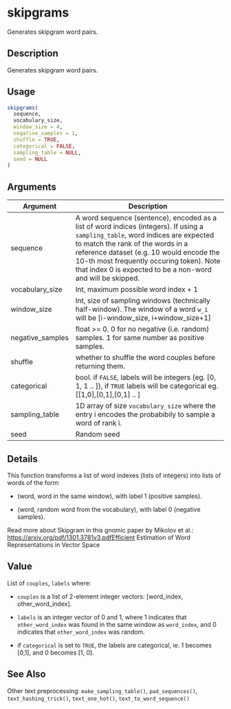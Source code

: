 # skipgrams


Generates skipgram word pairs.




## Description

Generates skipgram word pairs.





## Usage
```r
skipgrams(
  sequence,
  vocabulary_size,
  window_size = 4,
  negative_samples = 1,
  shuffle = TRUE,
  categorical = FALSE,
  sampling_table = NULL,
  seed = NULL
)
```




## Arguments


Argument      |Description
------------- |----------------
sequence | A word sequence (sentence), encoded as a list of word indices (integers). If using a ``sampling_table``, word indices are expected to match the rank of the words in a reference dataset (e.g. 10 would encode the 10-th most frequently occuring token). Note that index 0 is expected to be a non-word and will be skipped.
vocabulary_size | Int, maximum possible word index + 1
window_size | Int, size of sampling windows (technically half-window). The window of a word ``w_i`` will be [i-window_size, i+window_size+1]
negative_samples | float >= 0. 0 for no negative (i.e. random) samples. 1 for same number as positive samples.
shuffle | whether to shuffle the word couples before returning them.
categorical | bool. if ``FALSE``, labels will be integers (eg. [0, 1, 1 .. ]), if ``TRUE`` labels will be categorical eg. [[1,0],[0,1],[0,1] .. ]
sampling_table | 1D array of size ``vocabulary_size`` where the entry i encodes the probabibily to sample a word of rank i.
seed | Random seed




## Details

This function transforms a list of word indexes (lists of integers)
into lists of words of the form:


*  (word, word in the same window), with label 1 (positive samples).

*  (word, random word from the vocabulary), with label 0 (negative samples).


Read more about Skipgram in this gnomic paper by Mikolov et al.:
https://arxiv.org/pdf/1301.3781v3.pdfEfficient Estimation of Word Representations in Vector Space





## Value

List of ``couples``, ``labels`` where:


*  `couples` is a list of 2-element integer vectors: [word_index, other_word_index].

*  `labels` is an integer vector of 0 and 1, where 1 indicates that `other_word_index`
was found in the same window as `word_index`, and 0 indicates that `other_word_index`
was random.

*  if `categorical` is set to `TRUE`, the labels are categorical, ie. 1 becomes [0,1],
and 0 becomes [1, 0].







## See Also

Other text preprocessing: 
`make_sampling_table()`,
`pad_sequences()`,
`text_hashing_trick()`,
`text_one_hot()`,
`text_to_word_sequence()`



